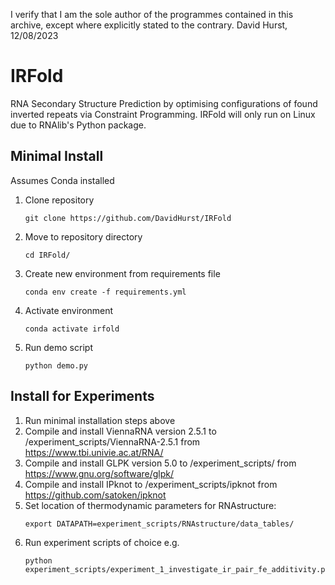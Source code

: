 I verify that I am the sole author of the programmes contained in this archive, except where explicitly stated to the contrary.
David Hurst, 12/08/2023

# IRFold

RNA Secondary Structure Prediction by optimising configurations of found inverted repeats via Constraint Programming.
IRFold will only run on Linux due to RNAlib's Python package.

## Minimal Install
Assumes Conda installed 
1. Clone repository 
    ```
    git clone https://github.com/DavidHurst/IRFold 
    ```
2. Move to repository directory
    ```
    cd IRFold/
    ```
3. Create new environment from requirements file 
    ```
    conda env create -f requirements.yml
    ```
4. Activate environment 
    ```
    conda activate irfold
    ```
5. Run demo script 
    ```
    python demo.py
    ```

## Install for Experiments

1. Run minimal installation steps above
1. Compile and install ViennaRNA version 2.5.1 to /experiment_scripts/ViennaRNA-2.5.1 from https://www.tbi.univie.ac.at/RNA/
2. Compile and install GLPK version 5.0 to /experiment_scripts/ from https://www.gnu.org/software/glpk/
3. Compile and install IPknot to /experiment_scripts/ipknot from https://github.com/satoken/ipknot
5. Set location of thermodynamic parameters for RNAstructure:
    ```
    export DATAPATH=experiment_scripts/RNAstructure/data_tables/
    ```
6. Run experiment scripts of choice e.g.
    ```
    python experiment_scripts/experiment_1_investigate_ir_pair_fe_additivity.py
    ```

